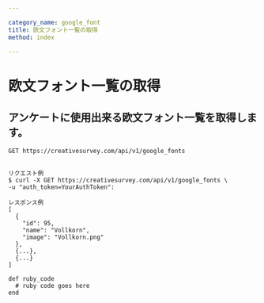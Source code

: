```yaml
---

category_name: google_font
title: 欧文フォント一覧の取得
method: index

---
```


# 欧文フォント一覧の取得

## アンケートに使用出来る欧文フォント一覧を取得します。

`GET https://creativesurvey.com/api/v1/google_fonts`

~~~

リクエスト例
$ curl -X GET https://creativesurvey.com/api/v1/google_fonts \
-u "auth_token=YourAuthToken":

レスポンス例
[
  {
    "id": 95,
    "name": "Vollkorn",
    "image": "Vollkorn.png"
  },
  {...},
  {...}
]
~~~

 
~~~
def ruby_code
  # ruby code goes here
end
~~~

　
　
